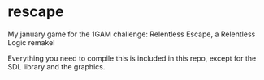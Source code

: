 rescape
=======

My january game for the 1GAM challenge: Relentless Escape, a Relentless Logic remake!

Everything you need to compile this is included in this repo, except for the SDL library and the graphics.
